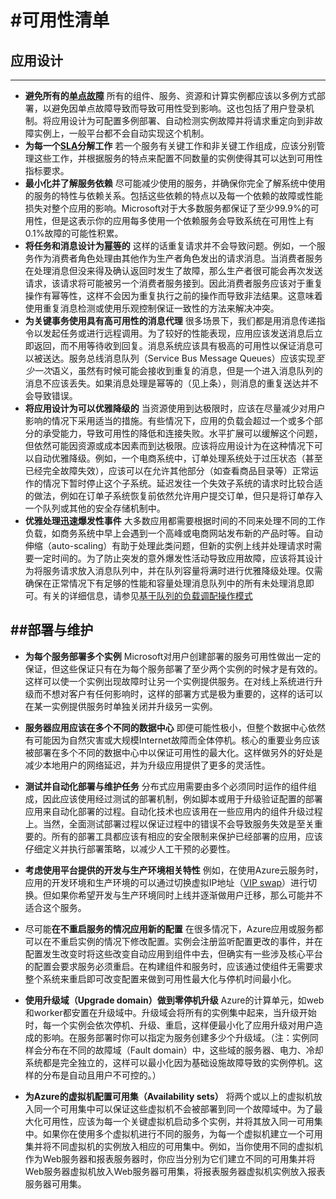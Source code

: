 #可用性清单
===

## 应用设计
---
* **避免所有的[单点故障](https://en.wikipedia.org/wiki/Single_point_of_failure)** 所有的组件、服务、资源和计算实例都应该以多例方式部署，以避免因单点故障导致而导致可用性受到影响。这也包括了用户登录机制。将应用设计为可配置多例部署、自动检测实例故障并将请求重定向到非故障实例上，一般平台都不会自动实现这个机制。
* **为每一个[SLA](https://en.wikipedia.org/wiki/End-user_license_agreement)分解工作** 若一个服务有关键工作和非关键工作组成，应该分别管理这些工作，并根据服务的特点来配置不同数量的实例使得其可以达到可用性指标要求。
* **最小化并了解服务依赖** 尽可能减少使用的服务，并确保你完全了解系统中使用的服务的特性与依赖关系。包括这些依赖的特点以及每一个依赖的故障或性能损失对整个应用的影响。Microsoft对于大多数服务都保证了至少99.9%的可用性，但是这表示你的应用每多使用一个依赖服务会导致系统在可用性上有0.1%故障的可能性积累。
* **将任务和消息设计为[幂等](https://en.wikipedia.org/wiki/Idempotence)的** 这样的话重复请求并不会导致问题。例如，一个服务作为消费者角色处理由其他作为生产者角色发出的请求消息。当消费者服务在处理消息但没来得及确认返回时发生了故障，那么生产者很可能会再次发送请求，该请求将可能被另一个消费者服务接到。因此消费者服务应该对于重复操作有幂等性，这样不会因为重复执行之前的操作而导致非法结果。这意味着使用重复消息检测或使用乐观控制保证一致性的方法来解决冲突。
* **为关键事务使用具有高可用性的消息代理** 很多场景下，我们都是用消息传递指令以发起任务或进行远程调用。为了较好的性能表现，应用应该发送消息后立即返回，而不用等待收到回复。消息系统应该具有极高的可用性以保证消息可以被送达。服务总线消息队列（Service Bus Message Queues）应该实现*至少一次*语义，虽然有时候可能会接收到重复的消息，但是一个进入消息队列的消息不应该丢失。如果消息处理是幂等的（见上条），则消息的重复送达并不会导致错误。
* **将应用设计为可以优雅降级的** 当资源使用到达极限时，应该在尽量减少对用户影响的情况下采用适当的措施。有些情况下，应用的负载会超过一个或多个部分的承受能力，导致可用性的降低和连接失败。水平扩展可以缓解这个问题，但依然可能因资源或成本因素而到达极限。应该将应用设计为在这种情况下可以自动优雅降级。例如，一个电商系统中，订单处理系统处于过压状态（甚至已经完全故障失效），应该可以在允许其他部分（如查看商品目录等）正常运作的情况下暂时停止这个子系统。延迟发往一个失效子系统的请求时比较合适的做法，例如在订单子系统恢复前依然允许用户提交订单，但只是将订单存入一个队列或其他的安全存储机制中。
* **优雅处理迅速爆发性事件** 大多数应用都需要根据时间的不同来处理不同的工作负载，如商务系统中早上会遇到一个高峰或电商网站发布新的产品时等。自动伸缩（auto-scaling）有助于处理此类问题，但新的实例上线并处理请求时需要一定时间的。为了防止突发的意外爆发性活动导致应用故障，应该将其设计为将服务请求放入消息队列中，并在队列容量将满时进行优雅降级处理。仅需确保在正常情况下有足够的性能和容量处理消息队列中的所有未处理消息即可。有关的详细信息，请参见[基于队列的负载调配操作模式]()

##部署与维护
---
* **为每个服务部署多个实例** Microsoft对用户创建部署的服务可用性做出一定的保证，但这些保证只有在为每个服务部署了至少两个实例的时候才是有效的。这样可以使一个实例出现故障时让另一个实例提供服务。在对线上系统进行升级而不想对客户有任何影响时，这样的部署方式是极为重要的，这样的话可以在某一实例提供服务时单独关闭并升级另一实例。

* **服务器应用应该在多个不同的数据中心** 即便可能性极小，但整个数据中心依然有可能因为自然灾害或大规模Internet故障而全体停机。核心的重要业务应该被部署在多个不同的数据中心中以保证可用性的最大化。这样做另外的好处是减少本地用户的网络延迟，并为升级应用提供了更多的灵活性。

* **测试并自动化部署与维护任务** 分布式应用需要由多个必须同时运作的组件组成，因此应该使用经过测试的部署机制，例如脚本或用于升级验证配置的部署应用来自动化部署的过程。自动化技术也应该用在一些应用内的组件升级过程上。当然，全面测试部署过程以保证过程中的错误不会导致服务失效是至关重要的。所有的部署工具都应该有相应的安全限制来保护已经部署的应用，应该仔细定义并执行部署策略，以减少人工干预的必要性。

* **考虑使用平台提供的开发与生产环境相关特性** 例如，在使用Azure云服务时，应用的开发环境和生产环境的可以通过切换虚拟IP地址（[VIP swap]()）进行切换。但如果你希望开发与生产环境同时上线并逐渐做用户迁移，那么可能并不适合这个服务。

* 尽可能**在不重启服务的情况应用新的配置** 在很多情况下，Azure应用或服务都可以在不重启实例的情况下修改配置。实例会注册监听配置更改的事件，并在配置发生改变时将这些改变自动应用到组件中去，但确实有一些涉及核心平台的配置会要求服务必须重启。在构建组件和服务时，应该通过使组件无需要求整个系统来重启即可改变配置来做到可用性最大化与停机时间最小化。

* **使用升级域（Upgrade domain）做到零停机升级** Azure的计算单元，如web和worker都安置在升级域中。升级域会将所有的实例集中起来，当升级开始时，每一个实例会依次停机、升级、重启，这样便最小化了应用升级对用户造成的影响。在服务部署时你可以指定为服务创建多少个升级域。（注：实例同样会分布在不同的故障域（Fault domain）中，这些域的服务器、电力、冷却系统都是完全独立的，这样可以最小化因为基础设施故障导致的实例停机。这样的分布是自动且用户不可控的。）

* **为Azure的虚拟机配置可用集（Availability sets）** 将两个或以上的虚拟机放入同一个可用集中可以保证这些虚拟机不会被部署到同一个故障域中。为了最大化可用性，应该为每一个关键虚拟机启动多个实例，并将其放入同一可用集中。如果你在使用多个虚拟机进行不同的服务，为每一个虚拟机建立一个可用集并将不同虚拟机的实例放入相应的可用集中。例如，当你使用不同的虚拟机作为Web服务器和报表服务器时，你应当分别为它们建立不同的可用集并将Web服务器虚拟机放入Web服务器可用集，将报表服务器虚拟机实例放入报表服务器可用集。




